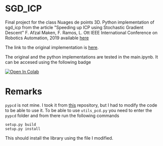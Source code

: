 # SGD_ICP
Final project for the class Nuages de points 3D. Python implementation of sgd_icp from the article "Speeding up ICP using Stochastic Gradient Descent" F. Afzal Maken, F. Ramos, L. Ott IEEE International Conference on Robotics Automation, 2019 available [here](https://arxiv.org/abs/1907.09133)

The link to the original implementation is [here](https://bitbucket.org/fafz/sgd_icp/src/master/).  

The original and the python implementations are tested in the main.ipynb. It can be accesed using the following badge

[![Open In Colab](https://colab.research.google.com/assets/colab-badge.svg)](https://github.com/lucasgneccoh/SGD_ICP/blob/main/main.ipynb)


# Remarks

`pypcd` is not mine. I took it from [this](https://github.com/dimatura/pypcd) repository, but I had to modify the code to be able to use it.
To be able to use `utils_pcd.py` you need to enter the `pypcd` folder and from there run the following commands

```
setup.py build
setup.py install
```

This should install the library using the file I modified.
